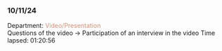### 10/11/24
Department: <span style="color:#CE9178;">Video/Presentation</span>   
Questions of the video
-> Participation of an interview in the video
Time lapsed: 01:20:56